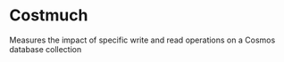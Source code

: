 # Costmuch
Measures the impact of specific write and read operations on a Cosmos database collection
